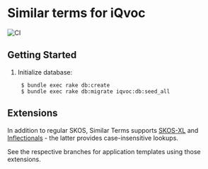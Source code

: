 # Similar terms for iQvoc

![CI](https://github.com/innoq/iqvoc_similar_terms/workflows/CI/badge.svg)

## Getting Started


1. Initialize database:

        $ bundle exec rake db:create
        $ bundle exec rake db:migrate iqvoc:db:seed_all

## Extensions

In addition to regular SKOS, Similar Terms supports
[SKOS-XL](https://github.com/innoq/iqvoc_skosxl) and
[Inflectionals](https://github.com/innoq/iqvoc_inflectionals) - the latter
provides case-insensitive lookups.

See the respective branches for application templates using those extensions.
